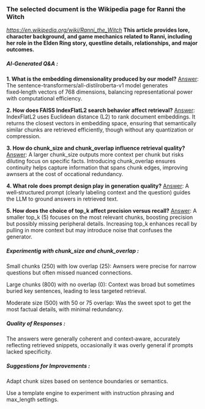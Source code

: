 
### The selected document is the Wikipedia page for Ranni the Witch 
*https://en.wikipedia.org/wiki/Ranni_the_Witch*
**This article provides lore, character background, and game mechanics related to Ranni, including her role in the Elden Ring story, questline details, relationships, and major outcomes.**




##### AI‑Generated Q&A :

**1. What is the embedding dimensionality produced by our model?** 
<ins>Answer</ins>: The sentence-transformers/all-distilroberta-v1 model generates fixed‑length vectors of 768 dimensions, balancing representational power with computational efficiency.


**2. How does FAISS IndexFlatL2 search behavior affect retrieval?** 
<ins>Answer</ins>: IndexFlatL2 uses Euclidean distance (L2) to rank document embeddings. It returns the closest vectors in embedding space, ensuring that semantically similar chunks are retrieved efficiently, though without any quantization or compression.


**3. How do chunk_size and chunk_overlap influence retrieval quality?** 
<ins>Answer</ins>: A larger chunk_size outputs more context per chunk but risks diluting focus on specific facts. Introducing chunk_overlap ensures continuity helps capture information that spans chunk edges, improving awnsers at the cost of occational redundancy.


**4. What role does prompt design play in generation quality?** 
<ins>Answer</ins>: A well‑structured prompt (clearly labeling context and the question) guides the LLM to ground answers in retrieved text.


**5. How does the choice of top_k affect precision versus recall?**
<ins>Answer</ins>: A smaller top_k (5) focuses on the most relevant chunks, boosting precision but possibly missing peripheral details. Increasing top_k enhances recall by pulling in more context but may introduce noise that confuses the generator.

 

##### Experimentig with chunk_size and chunk_overlap :

Small chunks (250) with low overlap (25): Awnsers were precise for narrow questions but often missed nuanced connections.

Large chunks (800) with no overlap (0): Context was broad but sometimes buried key sentences, leading to less targeted retrieval.

Moderate size (500) with 50 or 75 overlap: Was the sweet spot to get the most factual details, with minimal redundancy.



##### Quality of Responses :

The answers were generally coherent and context‑aware, accurately reflecting retrieved snippets, occasionally it was overly general if prompts lacked specificity.



##### Suggestions for Improvements :

Adapt chunk sizes based on sentence boundaries or semantics.

Use a template engine to experiment with instruction phrasing and max_length settings.
